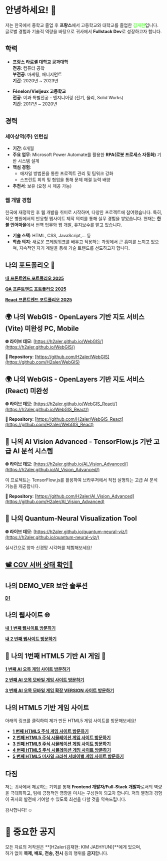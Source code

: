 # 안녕하세요! 👋

저는 한국에서 중학교 졸업 후 **프랑스**에서 고등학교와 대학교를 졸업한 <span style="color: #39FF14;">김재현</span>입니다. 글로벌 경험과 기술적 역량을 바탕으로 귀사에서 **Fullstack Dev**로 성장하고자 합니다.

## 학력

- **프랑스 라로셸 대학교 공과대학**  
  **전공**: 컴퓨터 공학  
  **부전공**: 마케팅, 매니지먼트  
  **기간**: 2020년 ~ 2023년  

- **Fénelon/Vieljeux 고등학교**  
  **전공**: 이과 특별전공 - 엔지니어링 (전기, 물리, Solid Works)  
  **기간**: 2017년 ~ 2020년  


## 경력
### 세아상역(주) 인턴십
- **기간**: 6개월
- **주요 업무**: Microsoft Power Automate를 활용한 **RPA(로봇 프로세스 자동화)** 기반 시스템 설계
- **핵심 경험**:
  - 애자일 방법론을 통한 프로젝트 관리 및 팀워크 강화
  - 스프린트 회의 및 협업을 통해 문제 해결 능력 배양
- **추천서**: 보유 (요청 시 제공 가능)

### 웹 개발 경험
한국에 재정착한 후 웹 개발을 취미로 시작하며, 다양한 프로젝트에 참여했습니다. 특히, 작은 병원에서의 반응형 웹사이트 제작 의뢰를 통해 실무 경험을 쌓았습니다. 현재는 **한불 언어마을**에서 번역 업무와 웹 개발, 유지보수를 맡고 있습니다.

- **기술 스택**: HTML, CSS, JavaScript,... 등
- **학습 의지**: 새로운 프레임워크를 배우고 적용하는 과정에서 큰 흥미를 느끼고 있으며, 지속적인 자기 계발을 통해 기술 트렌드를 선도하고자 합니다.

## 나의 포트폴리오 🌟

[**내 프론트엔드 포트폴리오 2025**](https://h2aler.github.io/my-frontend-portfolio-2025/)  <!-- 여기에 실제 포트폴리오 주소로 바꾸세요! -->

[**QA 프론트엔드 포트폴리오 2025**](https://h2aler.github.io/QA-my-frontend-portfolio-2025/)

[**React 프론트엔드 포트폴리오 2025**](https://h2aler.github.io/react-frontend-portfolio-2025/#/)

## 🌍 나의 WebGIS - OpenLayers 기반 지도 서비스 (Vite) 미완성 PC, Mobile

**🌐 라이브 데모**: [https://h2aler.github.io/WebGIS/](https://h2aler.github.io/WebGIS/)

**📂 Repository**: [https://github.com/H2aler/WebGIS](https://github.com/H2aler/WebGIS)

## 🌍 나의 WebGIS - OpenLayers 기반 지도 서비스 (React) 미완성

**🌐 라이브 데모**: [https://h2aler.github.io/WebGIS_React/](https://h2aler.github.io/WebGIS_React/)

**📂 Repository**: [https://github.com/H2aler/WebGIS_React](https://github.com/H2aler/WebGIS_React)

## 🤖 나의 AI Vision Advanced - TensorFlow.js 기반 고급 AI 분석 시스템

**🌐 라이브 데모**: [https://h2aler.github.io/AI_Vision_Advanced/](https://h2aler.github.io/AI_Vision_Advanced/)

이 프로젝트는 TensorFlow.js를 활용하여 브라우저에서 직접 실행되는 고급 AI 분석 기능을 제공합니다.

**📂 Repository**: [https://github.com/H2aler/AI_Vision_Advanced](https://github.com/H2aler/AI_Vision_Advanced)


## 🚀 나의 Quantum‑Neural Visualization Tool

**🌐 라이브 데모**: [https://h2aler.github.io/quantum-neural-viz/](https://h2aler.github.io/quantum-neural-viz/)

실시간으로 양자 신경망 시각화를 체험해보세요!

## [**📽️ CGV 서버 상태 확인🍿**](https://h2aler.github.io/korean-cgv-web-developer-toolkit/)

## 나의 DEMO_VER 보안 솔루션
[**D1**](https://github.com/H2aler/secure-future)

## 나의 웹사이트 🌐
[**내 1 번째 웹사이트 방문하기**](https://h2aler.github.io/My_Site/)  <!-- 여기에 실제 웹사이트 주소로 바꾸세요! -->

[**내 2 번째 웹사이트 방문하기**](https://h2aler.github.io/My_Site_Two/)  <!-- 여기에 실제 웹사이트 주소로 바꾸세요! -->

## 🌟 나의 1번째 HTML5 기반  AI 게임 🌟

[**1 번째 AI 오목 게임 사이트 방문하기**](https://h2aler.github.io/HTML5_AI_GAME_ONE/)  <!-- 여기에 실제 웹사이트 주소로 바꾸세요! -->

[**2 번째 AI 오목 모바일 게임 사이트 방문하기**](https://h2aler.github.io/HTML5_AI_GAME_ONE_MOBILE/)

[**3 번째 AI 오목 모바일 게임 확장 VERSION 사이트 방문하기**](https://h2aler.github.io/HTML5_AI_GAME_TWO_MOBILE/)

## 나의 HTML5 기반 게임 사이트

아래의 링크를 클릭하여 제가 만든 HTML5 게임 사이트를 방문해보세요!

- [**1 번째 HTML5 주식 게임 사이트 방문하기**](https://h2aler.github.io/HTML5_GAME/)  <!-- 여기에 실제 웹사이트 주소로 바꾸세요! -->
- [**2 번째 HTML5 주식 시뮬레이션 게임 사이트 방문하기**](https://h2aler.github.io/HTML5_GAME_TWO/)  <!-- 여기에 실제 웹사이트 주소로 바꾸세요! -->
- [**3 번째 HTML5 주식 시뮬레이션 게임 사이트 방문하기**](https://h2aler.github.io/HTML5_GAME_THREE/)  <!-- 여기에 실제 웹사이트 주소로 바꾸세요! -->
- [**4 번째 HTML5 주식 시뮬레이션 게임 사이트 방문하기**](https://h2aler.github.io/HTML5_GAME_FOUR/)  <!-- 여기에 실제 웹사이트 주소로 바꾸세요! -->
- [**5 번째 HTML5 미사일 크러쉬 서바이벌 게임 사이트 방문하기**](https://h2aler.github.io/HTML5_GAME_FIVE/)  <!-- 여기에 실제 웹사이트 주소로 바꾸세요! -->
  
## 다짐
저는 귀사에서 제공하는 기회를 통해 **Frontend 개발자/Full-Stack 개발자**로서의 역량을 극대화하고, 팀에 긍정적인 영향을 미치는 구성원이 되고자 합니다. 저의 열정과 경험이 귀사의 발전에 기여할 수 있도록 최선을 다할 것을 약속드립니다.

감사합니다! ☺️

# 📢 중요한 공지

모든 자료의 저작권은 **[H2aler(김재현: KIM JAEHYUN)]**에게 있으며,  
허가 없이 **복제, 배포, 전송, 전시** 등의 행위를 **금지**합니다.


<!--
**H2aler/H2aler** is a ✨ _special_ ✨ repository because its `README.md` (this file) appears on your GitHub profile.

Here are some ideas to get you started:

- 🔭 I’m currently working on ...
- 🌱 I’m currently learning ...
- 👯 I’m looking to collaborate on ...
- 🤔 I’m looking for help with ...
- 💬 Ask me about ...
- 📫 How to reach me: ...
- 😄 Pronouns: ...
- ⚡ Fun fact: ...
-->

